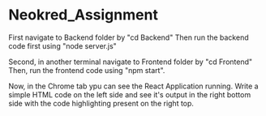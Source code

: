 # Neokred_Assignment

First navigate to Backend folder by "cd Backend"
Then run the backend code first using "node server.js"

Second, in another terminal navigate to Frontend folder by "cd Frontend"
Then, run the frontend code using "npm start".

Now, in the Chrome tab ypu can see the React Application running. Write a simple HTML code on the left side and see it's output in the right bottom side with the code highlighting present on the right top.
